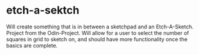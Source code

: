 # etch-a-sektch

Will create something that is in between a sketchpad and an Etch-A-Sketch. Project from the Odin-Project. Will allow for a user to select the number of squares in grid to sketch on, and should have more functionality once the basics are complete.